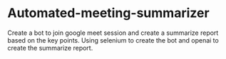 # Automated-meeting-summarizer
Create a bot to join google meet session and create a summarize report based on the key points. Using selenium to create the bot and openai to create the summarize report.
